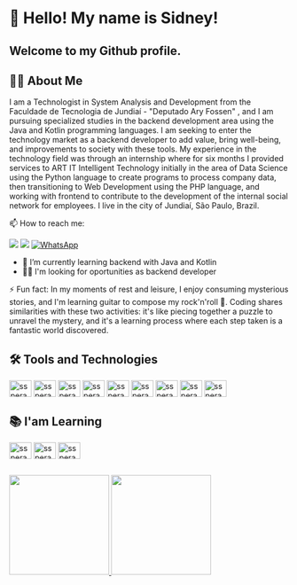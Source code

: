 # 👋 Hello! My name is Sidney!
## Welcome to my Github profile.

## 👨‍💻 About Me
  I am a Technologist in System Analysis and Development from the Faculdade de Tecnologia de Jundiaí - "Deputado Ary Fossen" , and I am pursuing specialized studies in the backend development area using the Java and Kotlin programming languages.
I am seeking to enter the technology market as a backend developer to add value, bring well-being, and improvements to society with these tools.
My experience in the technology field was through an internship where for six months I provided services to ART IT Intelligent Technology initially in the area of Data Science using the Python language to create programs to process company data, then transitioning to Web Development using the PHP language, and working with frontend to contribute to the development of the internal social network for employees.
I live in the city of Jundiaí, São Paulo, Brazil.


📫 How to reach me:
<div>
  <a href="https://www.linkedin.com/in/sidneysperandio" target="_blank"><img loading="lazy" src="https://img.shields.io/badge/-LinkedIn-%230077B5?style=for-the-badge&logo=linkedin&logoColor=white" target="_blank"></a>   
  <a href = "mailto:dev.ssperandio@gmail.com"><img loading="lazy" src="https://img.shields.io/badge/Gmail-D14836?style=for-the-badge&logo=gmail&logoColor=white" target="_blank"></a>
  <a href="https://wa.me/5511975018322" target="_blank"><img loading="lazy" src="https://img.shields.io/badge/-WhatsApp-%2325D366?style=for-the-badge&logo=whatsapp&logoColor=white" alt="WhatsApp"></a>
</div>



- 🌱 I’m currently learning backend with Java and Kotlin
- 👨‍💻 I'm looking for oportunities as backend developer 

<div>
⚡ Fun fact: 
  In my moments of rest and leisure, I enjoy consuming mysterious stories, and I'm learning guitar to compose my rock'n'roll 🤘. Coding shares similarities with these two activities: it's like piecing together a puzzle to unravel the mystery, and it's a learning process where each step taken is a fantastic world discovered.  
</div>

## 🛠 Tools and Technologies

<div>
  <img align="center" alt="ssperandio-Git" height="30" width="40" src="https://cdn.jsdelivr.net/gh/devicons/devicon@latest/icons/git/git-original.svg" />
  <img align="center" alt="ssperandio-GitHub" height="30" width="40" src="https://cdn.jsdelivr.net/gh/devicons/devicon@latest/icons/github/github-original.svg" />
  <img align="center" alt="ssperandio-HTML" height="30" width="40" src="https://cdn.jsdelivr.net/gh/devicons/devicon@latest/icons/html5/html5-original.svg" />
  <img align="center" alt="ssperandio-CSS" height="30" width="40" src="https://cdn.jsdelivr.net/gh/devicons/devicon@latest/icons/css3/css3-original.svg" />
  <img align="center" alt="ssperandio-Python" height="30" width="40" src="https://cdn.jsdelivr.net/gh/devicons/devicon@latest/icons/python/python-original.svg" />
  <img align="center" alt="ssperandio-Java" height="30" width="40" src="https://cdn.jsdelivr.net/gh/devicons/devicon@latest/icons/java/java-original.svg" />
  <img align="center" alt="ssperandio-Kotlin" height="30" width="40" src="https://cdn.jsdelivr.net/gh/devicons/devicon@latest/icons/kotlin/kotlin-original.svg" />
  <img align="center" alt="ssperandio-SQL" height="30" width="40" src="https://cdn.jsdelivr.net/gh/devicons/devicon@latest/icons/azuresqldatabase/azuresqldatabase-original.svg" />
  <img align="center" alt="ssperandio-Spring" height="30" width="40" src="https://cdn.jsdelivr.net/gh/devicons/devicon@latest/icons/spring/spring-original.svg" />
</div>

##
    
## 📚 I'am Learning
<div>
  <img align="center" alt="ssperandio-Java" height="30" width="40" src="https://cdn.jsdelivr.net/gh/devicons/devicon@latest/icons/java/java-original.svg" />
  <img align="center" alt="ssperandio-Kotlin" height="30" width="40" src="https://cdn.jsdelivr.net/gh/devicons/devicon@latest/icons/kotlin/kotlin-original.svg" />
  <img align="center" alt="ssperandio-Spring" height="30" width="40" src="https://cdn.jsdelivr.net/gh/devicons/devicon@latest/icons/spring/spring-original.svg" />            
</div>

##
  
<div>
  <a href="https://github.com/dev-ssperandio">
  <img height="180em" src="https://github-readme-stats.vercel.app/api?username=dev-ssperandio&show_icons=true&theme=dracula&include_all_commits=true&count_private=true"/>
  <img height="180em" src="https://github-readme-stats.vercel.app/api/top-langs/?username=dev-ssperandio&layout=compact&langs_count=7&theme=dracula"/>
</div>


<!--
![Snake animation](https://github.com/dev-ssperandio/dev-ssperandio/blob/output/github-contribution-grid-snake.svg)


<!--
![Snake animation](https://github.com/dev-ssperandio/dev-ssperandio/blob/output/github-contribution-grid-snake.svg)

<!--
**dev-ssperandio/dev-ssperandio** is a ✨ _special_ ✨ repository because its `README.md` (this file) appears on your GitHub profile.

Here are some ideas to get you started:

- 🔭 I’m currently working on ...
- 🌱 I’m currently learning ...
- 👯 I’m looking to collaborate on ...
- 🤔 I’m looking for help with ...
- 💬 Ask me about ...
- 📫 How to reach me: ...
- 😄 Pronouns: ...
- ⚡ Fun fact: ...
-->
